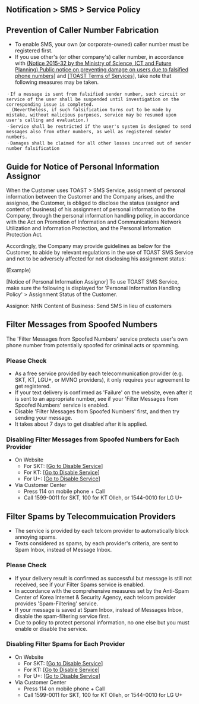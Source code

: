 ## Notification > SMS > Service Policy

<span id='fabrication-number'></span>
## Prevention of Caller Number Fabrication 
+ To enable SMS, your own (or corporate-owned) caller number must be registered first. 
+ If you use other's (or other company's) caller number,  in accordance with <a href="https://www.msit.go.kr/web/msipContents/contentsView.do?cateId=mssw352&artId=1259891" target="_blank">(Notice 2015-32 by the Ministry of Science, ICT and Future Planning) Public notice on preventing damage on users due to falsified phone numbers]</a> and <a href="https://www.toast.com/terms/terms-service" target="_blank">[TOAST Terms of Services]</a>, take note that following measures may be taken. 

```
ㆍIf a message is sent from falsified sender number, such circuit or service of the user shall be suspended until investigation on the corresponding issue is completed. 
  (Nevertheless, if such falsification turns out to be made by mistake, without malicious purposes, service may be resumed upon user's calling and evaluation.)
ㆍService shall be restricted if the user's system is designed to send messages also from other numbers, as well as registered sender numbers.  
ㆍDamages shall be claimed for all other losses incurred out of sender number falsification
```

<span id="private-policy"></span>
## Guide for Notice of Personal Information Assignor 

When the Customer uses TOAST > SMS Service, assignment of personal information between the Customer and the Company arises, and the assignee, the Customer, is obliged to disclose the status (assignor and content of business) of his assignment of personal information to the Company, through the personal information handling policy, in accordance with the Act on Promotion of Information and Communications Network Utilization and Information Protection, and the Personal Information Protection Act. 

Accordingly, the Company may provide guidelines as below for the Customer, to abide by relevant regulations in the use of TOAST SMS Service and not to be adversely affected for not disclosing his assignment status:

(Example)

[Notice of Personal Information Assignor] 
To use TOAST SMS Service, make sure the following is displayed for 'Personal Information Handling Policy' > Assignment Status of the Customer.

Assignor: NHN 
Content of Business: Send SMS in lieu of customers

<span id="fraud-number"></span>
## Filter Messages from Spoofed Numbers 
The 'Filter Messages from Spoofed Numbers' service protects user's own phone number from potentially spoofed for criminal acts or spamming.   

### Please Check 
+ As a free service provided by each telecommunication provider (e.g. SKT, KT, LGU+, or MVNO providers), it only requires your agreement to get registered. 
+ If your text delivery is confirmed as 'Failure' on the website, even after it is sent to an appropriate number, see if your 'Filter Messages from Spoofed Numbers' service is enabled. 
+ Disable 'Filter Messages from Spoofed Numbers' first, and then try sending your message.  
+ It takes about 7 days to get disabled after it is applied. 

### Disabling Filter Messages from Spoofed Numbers for Each Provider 
+ On Website  
    + For SKT: [[Go to Disable Service](http://www.tworld.co.kr/normal.do?serviceId=S_PROD2001&viewId=V_PROD2001&prod_id=NA00004406)]
    + For KT: [[Go to Disable Service](https://product.kt.com/wDic/productDetail.do?ItemCode=1047)]
    + For U+: [[Go to Disable Service](http://www.uplus.co.kr/css/pord/cosv/cosv/RetrievePsMbSDmsgInfo.hpi?catgCd=50501&prodCdKey=LRZ0002297)]
+ Via Customer Center 
    + Press 114 on mobile phone + Call
    + Call 1599-0011 for SKT, 100 for KT Olleh, or 1544-0010 for LG U+


<span id="spam-number"></span>
## Filter Spams by Telecommuication Providers 
+ The service is provided by each telcom provider to automatically block annoying spams.   
+ Texts considered as spams, by each provider's criteria, are sent to Spam Inbox, instead of Message Inbox.    

### Please Check 
+ If your delivery result is confirmed as successful but message is still not received, see if your Filter Spams service is enabled. 
+ In accordance with the comprehensive measures set by the Anti-Spam Center of Korea Internet & Security Agency, each telcom provider provides 'Spam-Filtering' service. 
+ If your message is saved at Spam Inbox, instead of Messages Inbox, disable the spam-filtering service first. 
+ Due to policy to protect personal information, no one else but you must enable or disable the service. 

### Disabling Filter Spams for Each Provider 
+ On Website 
    + For SKT: [[Go to Disable Service](http://www.tworld.co.kr/normal.do?serviceId=S_PROD2001&viewId=V_PROD2001&prod_id=NA00002121)]
    + For KT: [[Go to Disable Service](https://product.kt.com/wDic/productDetail.do?ItemCode=479)]
    + For U+: [[Go to Disable Service](http://www.uplus.co.kr/css/pord/cosv/cosv/RetrievePsMbSDmsgInfo.hpi?catgCd=51436&prodCdKey=LRZ0000277&mid=315)]
+ Via Customer Center
    + Press 114 on mobile phone + Call
    + Call 1599-0011 for SKT, 100 for KT Olleh, or 1544-0010 for LG U+


